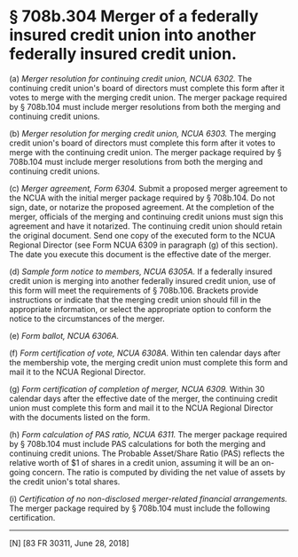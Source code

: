 # § 708b.304   Merger of a federally insured credit union into another federally insured credit union.

(a) *Merger resolution for continuing credit union, NCUA 6302.* The continuing credit union's board of directors must complete this form after it votes to merge with the merging credit union. The merger package required by § 708b.104 must include merger resolutions from both the merging and continuing credit unions.


(b) *Merger resolution for merging credit union, NCUA 6303.* The merging credit union's board of directors must complete this form after it votes to merge with the continuing credit union. The merger package required by § 708b.104 must include merger resolutions from both the merging and continuing credit unions.


(c) *Merger agreement, Form 6304.* Submit a proposed merger agreement to the NCUA with the initial merger package required by § 708b.104. Do not sign, date, or notarize the proposed agreement. At the completion of the merger, officials of the merging and continuing credit unions must sign this agreement and have it notarized. The continuing credit union should retain the original document. Send one copy of the executed form to the NCUA Regional Director (see Form NCUA 6309 in paragraph (g) of this section). The date you execute this document is the effective date of the merger.


(d) *Sample form notice to members, NCUA 6305A.* If a federally insured credit union is merging into another federally insured credit union, use of this form will meet the requirements of § 708b.106. Brackets provide instructions or indicate that the merging credit union should fill in the appropriate information, or select the appropriate option to conform the notice to the circumstances of the merger.


(e) *Form ballot, NCUA 6306A.*

(f) *Form certification of vote, NCUA 6308A.* Within ten calendar days after the membership vote, the merging credit union must complete this form and mail it to the NCUA Regional Director.


(g) *Form certification of completion of merger, NCUA 6309.* Within 30 calendar days after the effective date of the merger, the continuing credit union must complete this form and mail it to the NCUA Regional Director with the documents listed on the form.


(h) *Form calculation of PAS ratio, NCUA 6311.* The merger package required by § 708b.104 must include PAS calculations for both the merging and continuing credit unions. The Probable Asset/Share Ratio (PAS) reflects the relative worth of $1 of shares in a credit union, assuming it will be an on-going concern. The ratio is computed by dividing the net value of assets by the credit union's total shares.


(i) *Certification of no non-disclosed merger-related financial arrangements.* The merger package required by § 708b.104 must include the following certification.



---

[N] [83 FR 30311, June 28, 2018]




